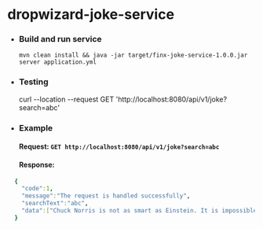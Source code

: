# dropwizard-joke-service

* ### Build and run service

    `mvn clean install && java -jar target/finx-joke-service-1.0.0.jar server application.yml`

* ### Testing 
  curl --location --request GET 'http://localhost:8080/api/v1/joke?search=abc'

* ### Example

  #### Request: `GET http://localhost:8080/api/v1/joke?search=abc`
 
  #### Response: 
```yaml 
  {
    "code":1,
    "message":"The request is handled successfully",
    "searchText":"abc",
    "data":["Chuck Norris is not as smart as Einstein. It is impossible for Einstein to arrange M&M's in abc order but Chuck Norris can."]
  }
